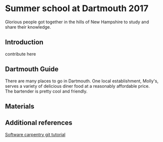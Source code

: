 # Summer school at Dartmouth 2017

Glorious people got together in the hills of New Hampshire to study
and share their knowledge.

## Introduction

contribute here

## Dartmouth Guide

There are many places to go in Dartmouth. 
One local establishment, Molly's, serves a variety of delicious diner food at a reasonably affordable price. The bartender is pretty cool and friendly.

## Materials

## Additional references

[Software carpentry git tutorial](https://swcarpentry.github.io/git-novice/)
